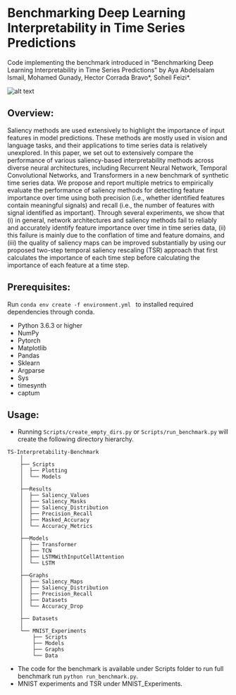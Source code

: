 # Benchmarking Deep Learning Interpretability in Time Series Predictions

Code implementing the benchmark introduced in "Benchmarking Deep Learning Interpretability in Time Series Predictions" by
Aya Abdelsalam Ismail, Mohamed Gunady, Hector Corrada Bravo*, Soheil Feizi*.

![alt text](summary.png)
## Overview:
Saliency methods are used extensively to highlight the importance of input features in model predictions. These methods are mostly used in vision and language tasks, and their applications to time series data is relatively unexplored. In this paper, we set out to extensively compare the performance of various saliency-based interpretability methods across diverse neural architectures, including Recurrent Neural Network, Temporal Convolutional Networks, and Transformers in a new benchmark of synthetic time series data. We propose and report multiple metrics to empirically evaluate the performance of saliency methods for detecting feature importance over time using both precision (i.e., whether identified features contain meaningful signals) and recall (i.e., the number of features with signal identified as important). Through several experiments, we show that (i) in general, network architectures and saliency methods fail to reliably and accurately identify feature importance over time in time series data, (ii) this failure is mainly due to the conflation of time and feature domains, and (iii) the quality of saliency maps can be improved substantially by using our proposed two-step temporal saliency rescaling (TSR) approach that first calculates the importance of each time step before calculating the importance of each feature at a time step.

## Prerequisites:
Run ```conda env create -f environment.yml ``` to installed required dependencies through conda.
* Python 3.6.3 or higher
* NumPy
* Pytorch
* Matplotlib
* Pandas
* Sklearn
* Argparse
* Sys
* timesynth
* captum


## Usage:
- Running ```Scripts/create_empty_dirs.py``` or ```Scripts/run_benchmark.py``` will create the following directory 
  hierarchy.
```
TS-Interpretability-Benchmark
    │
    ├── Scripts
    │  ├── Plotting
    │  └── Models
    │ 
    ├──Results
    │  ├── Saliency_Values
    │  ├── Saliency_Masks
    │  ├── Saliency_Distribution
    │  ├── Precision_Recall
    │  ├── Masked_Accuracy
    │  └── Accuracy_Metrics
    │ 
    ├──Models
    │  ├── Transformer
    │  ├── TCN
    │  ├── LSTMWithInputCellAttention
    │  └── LSTM
    │ 
    ├──Graphs
    │  ├── Saliency_Maps
    │  ├── Saliency_Distribution
    │  ├── Precision_Recall
    │  ├── Datasets
    │  └── Accuracy_Drop
    │
    ├── Datasets
    │
    └── MNIST_Experiments
        ├── Scripts
        ├── Models
        ├── Graphs
        └── Data
```
- The code for the benchmark is available under Scripts folder to run full benchmark run ```python run_benchmark.py```.
- MNIST experiments and TSR under MNIST_Experiments.
